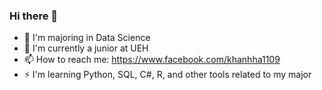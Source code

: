 ### Hi there 👋

- 🌱 I'm majoring in Data Science
- 👯 I'm currently a junior at UEH
- 📫 How to reach me: https://www.facebook.com/khanhha1109
- ⚡ I'm learning Python, SQL, C#, R, and other tools related to my major
